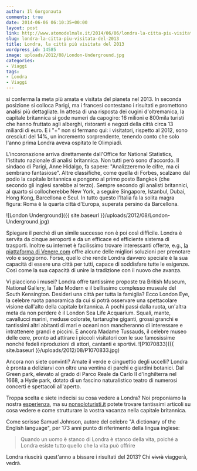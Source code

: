 ```yaml
---
author: Il Gorgonauta
comments: true
date: 2014-06-06 06:10:35+00:00
layout: post
link: http://www.atomodelmale.it/2014/06/06/londra-la-citta-piu-visitata-del-2013/
slug: londra-la-citta-piu-visitata-del-2013
title: Londra, la città più visitata del 2013
wordpress_id: 14585
image: uploads/2012/08/London-Underground.jpg
categories:
- Viaggi
tags:
- Londra
- Viaggi
---
```


 si conferma la meta più amata e visitata del pianeta nel 2013. In seconda posizione si colloca Parigi, ma i francesi contestano i risultati e promettono analisi più dettagliate. In attesa di una risposta dei cugini d'oltremanica, la capitale britannica si gode numeri da capogiro: 16 milioni e 800mila turisti che hanno fruttato agli alberghi, ristoranti e negozi della città circa 13 miliardi di euro. E i "+" non si fermano qui: i visitatori, rispetto al 2012, sono cresciuti del 14%, un incremento sorprendente, tenendo conto che solo l'anno prima Londra aveva ospitato le Olimpiadi.

L'incoronazione arriva direttamente dall'Office for National Statistics, l'istituto nazionale di analisi britannica. Non tutti però sono d'accordo. Il sindaco di Parigi, Anne Hidalgo, fa sapere: "Analizzeremo le cifre, ma ci sembrano fantasiose". Altre classifiche, come quella di Forbes, scalzano dal podio la capitale britannica e pongono al primo posto Bangkok (che secondo gli inglesi sarebbe al terzo). Sempre secondo gli analisti britannici, al quarto si collocherebbe New York, a seguire Singapore, Istanbul, Dubai, Hong Kong, Barcellona e Seul. In tutto questo l'Italia fa la solita magra figura: Roma è la quarta città d'Europa, superata persino da Barcellona.

![London Underground]({{ site.baseurl }}/uploads/2012/08/London-Underground.jpg)

Spiegare il perché di un simile successo non è poi così difficile. Londra è servita da cinque aeroporti e da un efficace ed efficiente sistema di trasporti. Inoltre su internet è facilissimo trovare interessanti offerte, e.g., [la piattaforma di Venere.com](http://www.venere.com/it/regno-unito/londra/) offre alcune delle migliori soluzioni per prenotare volo e soggiorno. Forse, quello che rende Londra davvero speciale è la sua capacità di essere una città per tutti, capace di soddisfare tutte le esigenze. Così come la sua capacità di unire la tradizione con il nuovo che avanza.

Vi piacciono i musei? Londra offre tantissime proposte tra British Museum, National Gallery, la Tate Modern e il bellissimo complesso museale del South Kensington. Desideri una città per tutta la famiglia? Ecco London Eye, la celebre ruota panoramica da cui si potrà osservare una spettacolare visione dall'alto della capitale britannica. A pochi passi dalla ruota, un'altra meta da non perdere è il London Sea Life Acquarium. Squali, mante, cavallucci marini, meduse colorate, tartarughe giganti, grossi granchi e tantissimi altri abitanti di mari e oceani non mancheranno di interessare e intrattenere grandi e piccini. E ancora Madame Tussauds, il celebre museo delle cere, pronto ad attirare i piccoli visitatori con le sue famosissime nonché fedeli riproduzioni di attori, cantanti e sportivi.
![P1070833]({{ site.baseurl }}/uploads/2012/08/P1070833.jpg)

Ancora non siete convinti? Amate il verde e cinguettio degli uccelli? Londra è pronta a deliziarvi con oltre una ventina di parchi e giardini botanici. Dal Green park, elevato al grado di Parco Reale da Carlo II d'Inghilterra nel 1668, a Hyde park, dotato di un fascino naturalistico teatro di numerosi concerti e spettacoli all'aperto.

Troppa scelta e siete indecisi su cosa vedere a Londra? Noi proponiamo la nostra [esperienza](/2012/08/31/londra-in-3-giorni-parte-i.html), ma su [nonsoloturisti.it](http://nonsoloturisti.it/?s=londra) potete trovare tantissimi articoli su cosa vedere e come strutturare la vostra vacanza nella capitale britannica.

Come scrisse Samuel Johnson, autore del celebre "A dictionary of the English language", per 173 anni punto di riferimento della lingua inglese:

<blockquote>Quando un uomo è stanco di Londra è stanco della vita, poiché a Londra esiste tutto quello che la vita può offrire</blockquote>

Londra riuscirà quest'anno a bissare i risultati del 2013? Chi <del>vivrà</del> viaggerà, vedrà.
